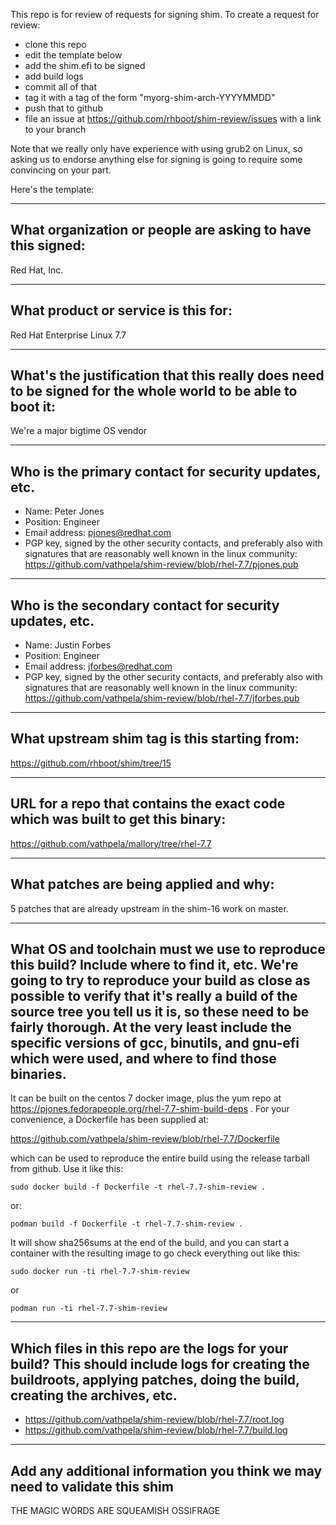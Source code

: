 This repo is for review of requests for signing shim.  To create a request for review:

- clone this repo
- edit the template below
- add the shim.efi to be signed
- add build logs
- commit all of that
- tag it with a tag of the form "myorg-shim-arch-YYYYMMDD"
- push that to github
- file an issue at https://github.com/rhboot/shim-review/issues with a link to your branch

Note that we really only have experience with using grub2 on Linux, so asking
us to endorse anything else for signing is going to require some convincing on
your part.

Here's the template:

-------------------------------------------------------------------------------
What organization or people are asking to have this signed:
-------------------------------------------------------------------------------
Red Hat, Inc.

-------------------------------------------------------------------------------
What product or service is this for:
-------------------------------------------------------------------------------
Red Hat Enterprise Linux 7.7

-------------------------------------------------------------------------------
What's the justification that this really does need to be signed for the whole world to be able to boot it:
-------------------------------------------------------------------------------
We're a major bigtime OS vendor

-------------------------------------------------------------------------------
Who is the primary contact for security updates, etc.
-------------------------------------------------------------------------------
- Name: Peter Jones
- Position: Engineer
- Email address: pjones@redhat.com
- PGP key, signed by the other security contacts, and preferably also with signatures that are reasonably well known in the linux community: https://github.com/vathpela/shim-review/blob/rhel-7.7/pjones.pub

-------------------------------------------------------------------------------
Who is the secondary contact for security updates, etc.
-------------------------------------------------------------------------------
- Name: Justin Forbes
- Position: Engineer
- Email address: jforbes@redhat.com
- PGP key, signed by the other security contacts, and preferably also with signatures that are reasonably well known in the linux community: https://github.com/vathpela/shim-review/blob/rhel-7.7/jforbes.pub

-------------------------------------------------------------------------------
What upstream shim tag is this starting from:
-------------------------------------------------------------------------------
https://github.com/rhboot/shim/tree/15

-------------------------------------------------------------------------------
URL for a repo that contains the exact code which was built to get this binary:
-------------------------------------------------------------------------------
https://github.com/vathpela/mallory/tree/rhel-7.7

-------------------------------------------------------------------------------
What patches are being applied and why:
-------------------------------------------------------------------------------
5 patches that are already upstream in the shim-16 work on master.

-------------------------------------------------------------------------------
What OS and toolchain must we use to reproduce this build?  Include where to find it, etc.  We're going to try to reproduce your build as close as possible to verify that it's really a build of the source tree you tell us it is, so these need to be fairly thorough. At the very least include the specific versions of gcc, binutils, and gnu-efi which were used, and where to find those binaries.
-------------------------------------------------------------------------------
It can be built on the centos 7 docker image, plus the yum repo at
https://pjones.fedorapeople.org/rhel-7.7-shim-build-deps .  For your
convenience, a Dockerfile has been supplied at:

  https://github.com/vathpela/shim-review/blob/rhel-7.7/Dockerfile

which can be used to reproduce the entire build using the release tarball from
github.  Use it like this:

`sudo docker build -f Dockerfile -t rhel-7.7-shim-review .`

or:

`podman build -f Dockerfile -t rhel-7.7-shim-review .`

It will show sha256sums at the end of the build, and you can start a container
with the resulting image to go check everything out like this:

`sudo docker run -ti rhel-7.7-shim-review`

or

`podman run -ti rhel-7.7-shim-review`

-------------------------------------------------------------------------------
Which files in this repo are the logs for your build?   This should include logs for creating the buildroots, applying patches, doing the build, creating the archives, etc.
-------------------------------------------------------------------------------
- https://github.com/vathpela/shim-review/blob/rhel-7.7/root.log
- https://github.com/vathpela/shim-review/blob/rhel-7.7/build.log

-------------------------------------------------------------------------------
Add any additional information you think we may need to validate this shim
-------------------------------------------------------------------------------
THE MAGIC WORDS ARE SQUEAMISH OSSIFRAGE
